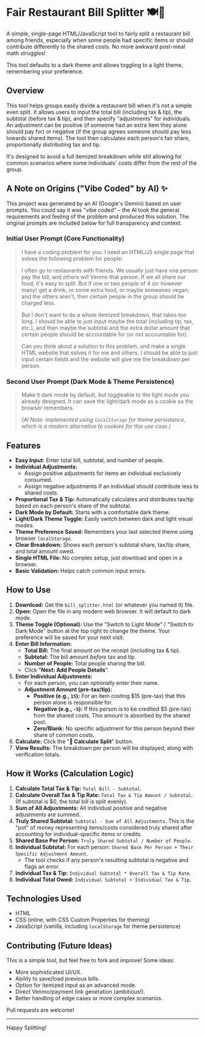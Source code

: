 # Fair Restaurant Bill Splitter 🍽️💸

A simple, single-page HTML/JavaScript tool to fairly split a restaurant bill among friends, especially when some people had specific items or should contribute differently to the shared costs. No more awkward post-meal math struggles!

This tool defaults to a dark theme and allows toggling to a light theme, remembering your preference.

## Overview

This tool helps groups easily divide a restaurant bill when it's not a simple even split. It allows users to input the total bill (including tax & tip), the subtotal (before tax & tip), and then specify "adjustments" for individuals. An adjustment can be positive (if someone had an extra item they alone should pay for) or negative (if the group agrees someone should pay less towards shared items). The tool then calculates each person's fair share, proportionally distributing tax and tip.

It's designed to avoid a full itemized breakdown while still allowing for common scenarios where some individuals' costs differ from the rest of the group.

## A Note on Origins ("Vibe Coded" by AI) ✨

This project was generated by an AI (Google's Gemini) based on user prompts. You could say it was "vibe coded" – the AI took the general requirements and feeling of the problem and produced this solution. The original prompts are included below for full transparency and context.

### Initial User Prompt (Core Functionality)

> I have a coding problem for you. I need an HTML/JS single page that solves the following problem for people:
>
> I often go to restaurants with friends. We usually just have one person pay the bill, and others will Venmo that person. If we all share our food, it's easy to split. But if one or two people of 4 (or however many) get a drink, or some extra food, or maybe someones vegan, and the others aren't, then certain people in the group should be charged less.
>
> But I don't want to do a whole itemized breakdown, that takes too long. I should be able to just input maybe the total (including tip, tax, etc.), and then maybe the subtotal and the extra dollar amount that certain people should be accountable for (or not accountable for).
>
> Can you think about a solution to this problem, and make a single HTML website that solves it for me and others. I should be able to just input certain fields and the website will give me the breakdown per person.

### Second User Prompt (Dark Mode & Theme Persistence)

> Make it dark mode by default, but toggleable to the light mode you already designed. It can save the light/dark mode as a cookie so the browser remembers.
>
> _(AI Note: Implemented using `localStorage` for theme persistence, which is a modern alternative to cookies for this use case.)_

## Features

- **Easy Input:** Enter total bill, subtotal, and number of people.
- **Individual Adjustments:**
  - Assign positive adjustments for items an individual exclusively consumed.
  - Assign negative adjustments if an individual should contribute less to shared costs.
- **Proportional Tax & Tip:** Automatically calculates and distributes tax/tip based on each person's share of the subtotal.
- **Dark Mode by Default:** Starts with a comfortable dark theme.
- **Light/Dark Theme Toggle:** Easily switch between dark and light visual modes.
- **Theme Preference Saved:** Remembers your last selected theme using browser `localStorage`.
- **Clear Breakdown:** Shows each person's subtotal share, tax/tip share, and total amount owed.
- **Single HTML File:** No complex setup, just download and open in a browser.
- **Basic Validation:** Helps catch common input errors.

## How to Use

1.  **Download:** Get the `bill_splitter.html` (or whatever you named it) file.
2.  **Open:** Open the file in any modern web browser. It will default to dark mode.
3.  **Theme Toggle (Optional):** Use the "Switch to Light Mode" / "Switch to Dark Mode" button at the top right to change the theme. Your preference will be saved for your next visit.
4.  **Enter Bill Information:**
    - **Total Bill:** The final amount on the receipt (including tax & tip).
    - **Subtotal:** The bill amount _before_ tax and tip.
    - **Number of People:** Total people sharing the bill.
    - Click "**Next: Add People Details**".
5.  **Enter Individual Adjustments:**
    - For each person, you can optionally enter their name.
    - **Adjustment Amount (pre-tax/tip):**
      - **Positive (e.g., `15`):** For an item costing $15 (pre-tax) that this person alone is responsible for.
      - **Negative (e.g., `-5`):** If this person is to be credited $5 (pre-tax) from the shared costs. This amount is absorbed by the shared pool.
      - **Zero/Blank:** No specific adjustment for this person beyond their share of common costs.
6.  **Calculate:** Click the "**💸 Calculate Split**" button.
7.  **View Results:** The breakdown per person will be displayed, along with verification totals.

## How it Works (Calculation Logic)

1.  **Calculate Total Tax & Tip:** `Total Bill - Subtotal`.
2.  **Calculate Overall Tax & Tip Rate:** `Total Tax & Tip Amount / Subtotal`. (If subtotal is $0, the total bill is split evenly).
3.  **Sum of All Adjustments:** All individual positive and negative adjustments are summed.
4.  **Truly Shared Subtotal:** `Subtotal - Sum of All Adjustments`. This is the "pot" of money representing items/costs considered truly shared after accounting for individual-specific items or credits.
5.  **Shared Base Per Person:** `Truly Shared Subtotal / Number of People`.
6.  **Individual Subtotal:** For each person: `Shared Base Per Person + Their Specific Adjustment Amount`.
    - The tool checks if any person's resulting subtotal is negative and flags an error.
7.  **Individual Tax & Tip:** `Individual Subtotal * Overall Tax & Tip Rate`.
8.  **Individual Total Owed:** `Individual Subtotal + Individual Tax & Tip`.

## Technologies Used

- HTML
- CSS (inline, with CSS Custom Properties for theming)
- JavaScript (vanilla, including `localStorage` for theme persistence)

## Contributing (Future Ideas)

This is a simple tool, but feel free to fork and improve! Some ideas:

- More sophisticated UI/UX.
- Ability to save/load previous bills.
- Option for itemized input as an advanced mode.
- Direct Venmo/payment link generation (ambitious!).
- Better handling of edge cases or more complex scenarios.

Pull requests are welcome!

---

Happy Splitting!
